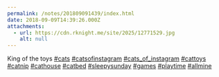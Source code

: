 ```yaml
---
permalink: /notes/201809091439/index.html
date: 2018-09-09T14:39:26.000Z
attachments:
  - url: https://cdn.rknight.me/site/2025/12771529.jpg
    alt: null
---
```


King of the toys <a href="https://pixelfed.social/discover/tags/cats?src=hash" title="#cats" class="u-url hashtag" rel="external nofollow noopener">#cats</a> <a href="https://pixelfed.social/discover/tags/catsofinstagram?src=hash" title="#catsofinstagram" class="u-url hashtag" rel="external nofollow noopener">#catsofinstagram</a> <a href="https://pixelfed.social/discover/tags/cats_of_instagram?src=hash" title="#cats_of_instagram" class="u-url hashtag" rel="external nofollow noopener">#cats_of_instagram</a> <a href="https://pixelfed.social/discover/tags/cattoys?src=hash" title="#cattoys" class="u-url hashtag" rel="external nofollow noopener">#cattoys</a> <a href="https://pixelfed.social/discover/tags/catnip?src=hash" title="#catnip" class="u-url hashtag" rel="external nofollow noopener">#catnip</a> <a href="https://pixelfed.social/discover/tags/cathouse?src=hash" title="#cathouse" class="u-url hashtag" rel="external nofollow noopener">#cathouse</a> <a href="https://pixelfed.social/discover/tags/catbed?src=hash" title="#catbed" class="u-url hashtag" rel="external nofollow noopener">#catbed</a> <a href="https://pixelfed.social/discover/tags/sleepysunday?src=hash" title="#sleepysunday" class="u-url hashtag" rel="external nofollow noopener">#sleepysunday</a> <a href="https://pixelfed.social/discover/tags/games?src=hash" title="#games" class="u-url hashtag" rel="external nofollow noopener">#games</a> <a href="https://pixelfed.social/discover/tags/playtime?src=hash" title="#playtime" class="u-url hashtag" rel="external nofollow noopener">#playtime</a> <a href="https://pixelfed.social/discover/tags/allmine?src=hash" title="#allmine" class="u-url hashtag" rel="external nofollow noopener">#allmine</a>

